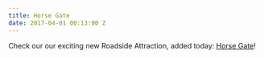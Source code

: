 ```yaml
---
title: Horse Gate
date: 2017-04-01 00:13:00 Z
---
```


Check our our exciting new Roadside Attraction, added today: [Horse Gate](http://roadsideattractions.ca/roadside/horsegate)!